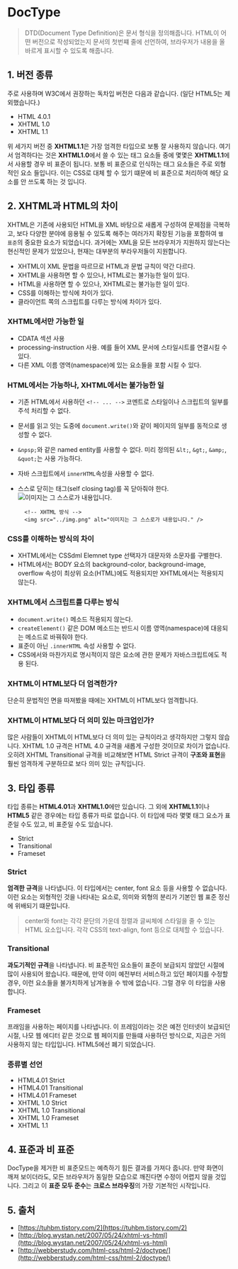 # DocType

> DTD(Document Type Definition)은 문서 형식을 정의해줍니다. HTML이 어떤 버전으로 작성되었는지 문서의 첫번쨰 줄에 선언하여, 브라우저가 내용을 올바르게 표시할 수 있도록 해줍니다.

## 1. 버전 종류

주로 사용하며 W3C에서 권장하는 독차입 버전은 다음과 같습니다. (일단 HTML5는 제외했습니다.)

- HTML 4.0.1
- XHTML 1.0
- XHTML 1.1

위 세가지 버전 중 **XHTML1.1**은 가장 엄격한 타입으로 보통 잘 사용하지 않습니다. 여기서 엄격하다는 것은 **XHTML1.0**에서 쓸 수 있는 태그 요소들 중에 몇몇은 **XHTML1.1**에서 사용할 경우 비 표준이 됩니다. 보통 비 표준으로 인식하는 태그 요소들은 주로 외형적인 요소 들입니다. 이는 CSS로 대체 할 수 있기 떄문에 비 표준으로 처리하여 해당 요소를 안 쓰도록 하는 것 입니다.

## 2. XHTML과 HTML의 차이

XHTML은 기존에 사용되던 HTML을 XML 바탕으로 새롭게 구성하여 문제점을 극복하고, 보다 다양한 분야에 응용될 수 있도록 해주는 여러가지 확장된 기능을 포함하여 `웹 표준`의 중요한 요소가 되었습니다. 과거에는 XML을 모든 브라우저가 지원하지 않는다는 현신적인 문제가 있었으나, 현재는 대부분의 부라우저들이 지원합니다.

- XHTML이 XML 문법을 따르므로 HTML과 문법 규칙이 약간 다르다.
- XHTML을 사용하면 할 수 있으나, HTML로는 불가능한 일이 있다.
- HTML을 사용하면 할 수 있으나, XHTML로는 불가능한 일이 있다.
- CSS를 이해하는 방식에 차이가 있다.
- 클라이언트 쪽의 스크립트를 다루는 방식에 차이가 있다.

### XHTML에서만 가능한 일

- CDATA 섹션 사용
        <![CDATA[ ... ]]>
- processing-instruction 사용. 예를 들어 XML 문서에 스타일시트를 연결시킬 수 있다.
        <?xml-stylesheet type="text/css" href="style.css" media="screen"?>
- 다른 XML 이름 영역(namespace)에 있는 요소들을 포함 시킬 수 있다.

### HTML에서는 가능하나, XHTML에서는 불가능한 일

- 기존 HTML에서 사용하던 `<!-- ... -->` 코멘트로 스타일이나 스크립트의 일부를 주석 처리할 수 없다.
- 문서를 읽고 잇는 도중에 `document.write()`와 같이 페이지의 일부를 동적으로 생성할 수 없다.
- `&npsp;`와 같은 named entity를 사용할 수 없다. 미리 정의된 `&lt;`, `&gt;`, `&amp;`, `&quot;`는 사용 가능하다.
- 자바 스크립트에서 `innerHTML`속성을 사용할 수 없다.
- 스스로 닫히는 태그(self closing tag)를 꼭 닫아줘야 한다.
        <!-- HTML 방식 -->
        <img src="../img.png" alt="이미지는 그 스스로가 내용입니다.">

        <!-- XHTML 방식 -->
        <img src="../img.png" alt="이미지는 그 스스로가 내용입니다." />

### CSS를 이해하는 방식의 차이

- XHTML에서는 CSSdml Elemnet type 선택자가 대문자와 소문자를 구별한다.
- HTML에서는 BODY 요쇼의 background-color, background-image, overflow 속성이 최상위 요소(HTML)에도 적용되지만 XHTML에서는 적용되지 않는다.

### XHTML에서 스크립트를 다루는 방식

- `document.write()` 메소드 적용되지 않는다.
- `createElement()` 같은 DOM 메소드는 반드시 이름 영역(namespace)에 대응되는 메소드로 바꿔줘야 한다.
- 표준이 아닌 `.innerHTML` 속성 사용할 수 없다.
- CSS에서와 마찬가지로 명시적이지 않은 요소에 관한 문제가 자바스크립트에도 적용 된다.

### XHTML이 HTML보다 더 엄격한가?

단순히 문법적인 면을 따져봤을 때에는 XHTML이 HTML보다 엄격합니다.

### XHTML이 HTML보다 더 의미 있는 마크업인가?

많은 사람들이 XHTML이 HTML보다 더 의미 있는 규칙이라고 생각하지만 그렇지 않습니다. XHTML 1.0 규격은 HTML 4.0 규격을 새롭게 구성한 것이므로 차이가 없습니다. 오히려 XHTML Transitional 규격을 비교해보면 HTML Strict 규격이 **구조와 표현**을 훨씬 엄격하게 구분하므로 보다 의미 있는 규칙입니다.

## 3. 타입 종류

타입 종류는 **HTML4.01**과 **XHTML1.0**에만 있습니다. 그 외에 **XHTML1.1**이나 **HTML5** 같은 경우에는 타입 종류가 따로 없습니다. 이 타입에 따라 몇몇 태그 요소가 표준일 수도 있고, 비 표준일 수도 있습니다.

- Strict
- Transitional
- Frameset

### Strict

**엄격한 규격**을 나타냅니다. 이 타입에서는 center, font 요소 등을 사용할 수 없습니다. 이런 요소는 외형적인 것을 나타내는 요소로, 의미와 외형의 분리가 기본인 웹 표준 정신에 위배되기 떄문입니다.

> center와 font는 각각 문단의 가운데 정렬과 글씨체에 스타일을 줄 수 있는 HTML 요소입니다. 각각 CSS의 text-align, font 등으로 대체할 수 있습니다.

### Transitional

**과도기적인 규격**을 나타냅니다. 비 표준적인 요소들이 표준이 보급되지 않았던 시절에 많이 사용되어 왔습니다. 때문에, 만약 이미 예전부터 서비스하고 있던 페이지를 수정할 경우, 이런 요소들을 불가치하게 남겨놓을 수 밖에 없습니다. 그럴 경우 이 타입을 사용합니다.

### Frameset

프래임을 사용하는 페이지를 나타냅니다. 이 프레임이라는 것은 예전 인터넷이 보급되던 시절, 나모 웹 에디터 같은 것으로 웹 페이지를 만들떄 사용하던 방식으로, 지금은 거의 사용하지 않는 타입입니다. HTML5에선 폐기 되었습니다.

### 종류별 선언

- HTML4.01 Strict
        <!DOCTYPE html PUBLIC "-//W3C//DTD HTML 4.01//EN" "http://www.w3.org/TR/html4/strict.dtd">
- HTML4.01 Transitional
        <!DOCTYPE html PUBLIC "-//W3C//DTD HTML 4.01 Transitional//EN" "http://www.w3.org/TR/html4/loose.dtd">
- HTML4.01 Frameset
        <!DOCTYPE html PUBLIC "-//W3C//DTD HTML 4.01 Frameset//EN" "http://www.w3.org/TR/html4/frameset.dtd">
- XHTML 1.0 Strict
        <!DOCTYPE html PUBLIC "-//W3C//DTD XHTML 1.0 Strict//EN" "http://www.w3.org/TR/xhtml1/DTD/xhtml1-strict.dtd">
- XHTML 1.0 Transitional
        <!DOCTYPE html PUBLIC "-//W3C//DTD XHTML 1.0 Transitional//EN" "http://www.w3.org/TR/xhtml1/DTD/xhtml1-transitional.dtd">
- XHTML 1.0 Frameset
        <!DOCTYPE html PUBLIC "-//W3C//DTD XHTML 1.0 Frameset//EN" "http://www.w3.org/TR/xhtml1/DTD/xhtml1-frameset.dtd">
- XHTML 1.1
        <!DOCTYPE html PUBLIC "-//W3C//DTD XHTML 1.1//EN" "http://www.w3.org/TR/xhtml11/DTD/xhtml11.dtd">

## 4. 표준과 비 표준

DocType을 제거한 비 표준모드는 예측하기 힘든 결과를 가져다 줍니다. 만약 화면이 깨져 보이더라도, 모든 브라우저가 동일한 모습으로 깨진다면 수정이 어렵지 않을 것입니다. 그리고 이 **표준 모두 준수**는 **크로스 브라우징**의 가장 기본적인 시작입니다.

## 5. 출처

- [https://tuhbm.tistory.com/2](https://tuhbm.tistory.com/2)
- [http://blog.wystan.net/2007/05/24/xhtml-vs-html](http://blog.wystan.net/2007/05/24/xhtml-vs-html)
- [http://webberstudy.com/html-css/html-2/doctype/](http://webberstudy.com/html-css/html-2/doctype/)
